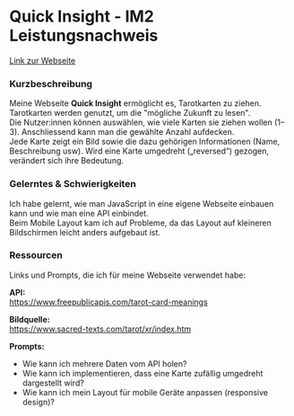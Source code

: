 # Quick Insight - IM2 Leistungsnachweis
[Link zur Webseite](https://quickinsight.enrico-fusaro.ch/)

### Kurzbeschreibung
Meine Webseite **Quick Insight** ermöglicht es, Tarotkarten zu ziehen. Tarotkarten werden genutzt, um die "mögliche Zukunft zu lesen".  
Die Nutzer:innen können auswählen, wie viele Karten sie ziehen wollen (1–3). Anschliessend kann man die gewählte Anzahl aufdecken.  
Jede Karte zeigt ein Bild sowie die dazu gehörigen Informationen (Name, Beschreibung usw). Wird eine Karte umgedreht („reversed“) gezogen, verändert sich ihre Bedeutung.

### Gelerntes & Schwierigkeiten
Ich habe gelernt, wie man JavaScript in eine eigene Webseite einbauen kann und wie man eine API einbindet.  
Beim Mobile Layout kam ich auf Probleme, da das Layout auf kleineren Bildschirmen leicht anders aufgebaut ist.

### Ressourcen
Links und Prompts, die ich für meine Webseite verwendet habe:

**API:**  
https://www.freepublicapis.com/tarot-card-meanings  

**Bildquelle:**  
https://www.sacred-texts.com/tarot/xr/index.htm  

**Prompts:**  
- Wie kann ich mehrere Daten vom API holen?  
- Wie kann ich implementieren, dass eine Karte zufällig umgedreht dargestellt wird?  
- Wie kann ich mein Layout für mobile Geräte anpassen (responsive design)?
